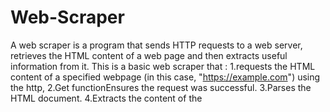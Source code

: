 # Web-Scraper
A web scraper is a program that sends HTTP requests to a web server, 
retrieves the HTML content of a web page and then extracts useful information from it.
This is a basic web scraper that :
  1.requests the HTML content of a specified webpage (in this case, "https://example.com") using the http,
  2.Get functionEnsures the request was successful.
  3.Parses the HTML document.
  4.Extracts the content of the <title> element.
  5.Prints the page title to the console.
This basic scraper can be extended to extract more complex information by modifying the goquery selectors and processing logic to target different elements or attributes within the HTML document.
